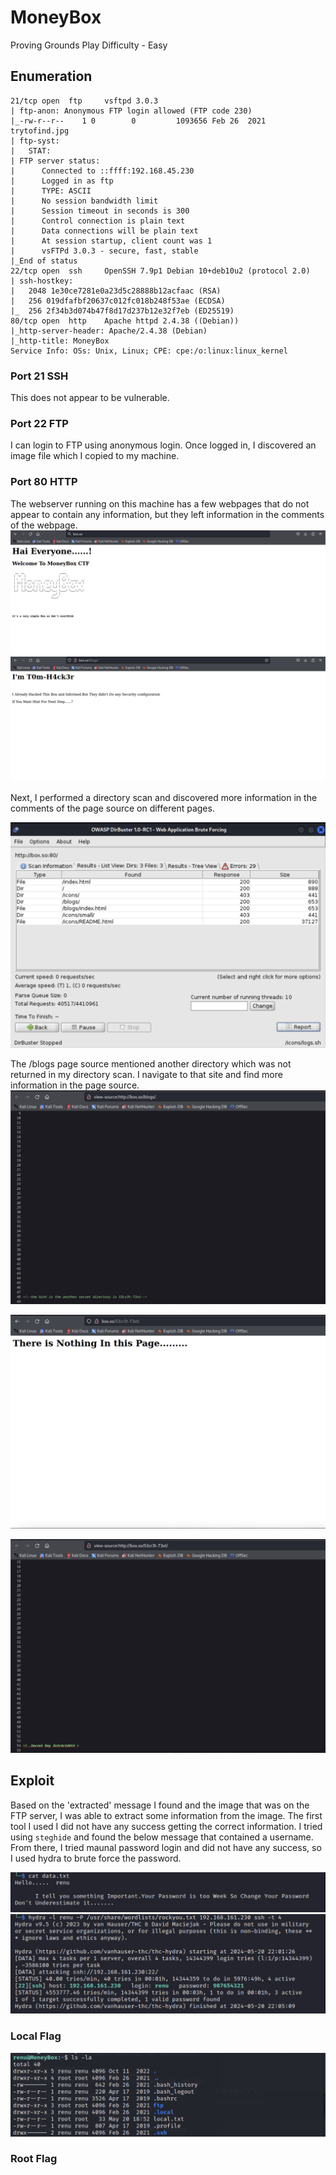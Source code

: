 # MoneyBox
Proving Grounds Play
Difficulty - Easy 

## Enumeration
```
21/tcp open  ftp     vsftpd 3.0.3
| ftp-anon: Anonymous FTP login allowed (FTP code 230)
|_-rw-r--r--    1 0        0         1093656 Feb 26  2021 trytofind.jpg
| ftp-syst: 
|   STAT: 
| FTP server status:
|      Connected to ::ffff:192.168.45.230
|      Logged in as ftp
|      TYPE: ASCII
|      No session bandwidth limit
|      Session timeout in seconds is 300
|      Control connection is plain text
|      Data connections will be plain text
|      At session startup, client count was 1
|      vsFTPd 3.0.3 - secure, fast, stable
|_End of status
22/tcp open  ssh     OpenSSH 7.9p1 Debian 10+deb10u2 (protocol 2.0)
| ssh-hostkey: 
|   2048 1e30ce7281e0a23d5c28888b12acfaac (RSA)
|   256 019dfafbf20637c012fc018b248f53ae (ECDSA)
|_  256 2f34b3d074b47f8d17d237b12e32f7eb (ED25519)
80/tcp open  http    Apache httpd 2.4.38 ((Debian))
|_http-server-header: Apache/2.4.38 (Debian)
|_http-title: MoneyBox
Service Info: OSs: Unix, Linux; CPE: cpe:/o:linux:linux_kernel

```

### Port 21 SSH
This does not appear to be vulnerable. 



### Port 22 FTP 
I can login to FTP using anonymous login. Once logged in, I discovered an image file which I copied to my machine.

### Port 80 HTTP
The webserver running on this machine has a few webpages that do not appear to contain any information, but they left information in the comments of the webpage.
![Results!](screenshots/1.png)
![Results!](screenshots/2.png)

Next, I performed a directory scan and discovered more information in the comments of the page source on different pages.

![Results!](screenshots/3.png)

The /blogs page source mentioned another directory which was not returned in my directory scan. I navigate to that site and find more information in the page source.
![Results!](screenshots/4.png)

![Results!](screenshots/5.png)

![Results!](screenshots/6.png)





## Exploit
Based on the 'extracted' message I found and the image that was on the FTP server, I was able to extract some information from the image.  The first tool I used I did not have any success getting the correct information. I tried using ```steghide``` and found the below message that contained a username.  From there, I tried maunal password login and did not have any success, so I used hydra to brute force the password.

![Results!](screenshots/7.png)
![Results!](screenshots/8.png)

### Local Flag
![Results!](screenshots/9.png)

### Root Flag























